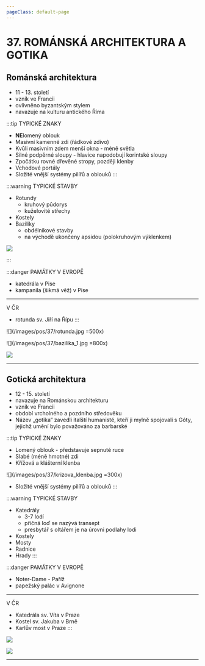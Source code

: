 ```yaml
---
pageClass: default-page
---
```


# 37. ROMÁNSKÁ ARCHITEKTURA A GOTIKA

## Románská architektura

- 11 - 13. století
- vznik ve Francii
- ovlivněno byzantským stylem
- navazuje na kulturu antického Říma

:::tip TYPICKÉ ZNAKY

- **NE**lomený oblouk
- Masivní kamenné zdi (řádkové zdivo)
- Kvůli masivním zdem menší okna - méně světla
- Silné podpěrné sloupy - hlavice napodobují korintské sloupy
- Zpočátku rovné dřevěné stropy, později klenby
- Vchodové portály
- Složité vnější systémy pilířů a oblouků
  :::

:::warning TYPICKÉ STAVBY

- Rotundy
    - kruhový půdorys
    - kuželovité střechy
- Kostely
- Baziliky
    - obdélníkové stavby
    - na východě ukončeny apsidou (polokruhovým výklenkem)

![](/images/pos/37/bazilika.jpg)

:::

:::danger PAMÁTKY
V EVROPĚ

- katedrála v Pise
- kampanila (šikmá věž) v Pise

---

V ČR

- rotunda sv. Jiří na Řípu
  :::

![](/images/pos/37/rotunda.jpg =500x)

![](/images/pos/37/bazilika_1.jpg =800x)

![](/images/pos/37/romanska.jpg)

---

## Gotická architektura

- 12 - 15. století
- navazuje na Románskou architekturu
- vznik ve Francii
- období vrcholného a pozdního středověku
- Název „gotika“ zavedli italští humanisté, kteří ji mylně spojovali s Góty, jejichž umění bylo považováno za barbarské

:::tip TYPICKÉ ZNAKY

- Lomený oblouk - představuje sepnuté ruce
- Slabé (méně hmotné) zdi
- Křížová a klášterní klenba

![](/images/pos/37/krizova_klenba.jpg =300x)

- Složité vnější systémy pilířů a oblouků
  :::

:::warning TYPICKÉ STAVBY

- Katedrály
    - 3-7 lodí
    - příčná loď se nazývá transept
    - presbytář s oltářem je na úrovni podlahy lodi
- Kostely
- Mosty
- Radnice
- Hrady
  :::

:::danger PAMÁTKY
V EVROPĚ

- Noter-Dame - Paříž
- papežský palác v Avignone

---

V ČR

- Katedrála sv. Víta v Praze
- Kostel sv. Jakuba v Brně
- Karlův most v Praze
  :::

![](/images/pos/37/noterdame.jpg)

![](/images/pos/37/gotika.jpg)

---

<YouTube id="5ji6SRd54Do" />
